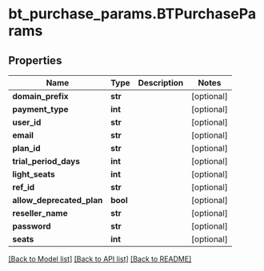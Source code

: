 # bt_purchase_params.BTPurchaseParams

## Properties
Name | Type | Description | Notes
------------ | ------------- | ------------- | -------------
**domain_prefix** | **str** |  | [optional] 
**payment_type** | **int** |  | [optional] 
**user_id** | **str** |  | [optional] 
**email** | **str** |  | [optional] 
**plan_id** | **str** |  | [optional] 
**trial_period_days** | **int** |  | [optional] 
**light_seats** | **int** |  | [optional] 
**ref_id** | **str** |  | [optional] 
**allow_deprecated_plan** | **bool** |  | [optional] 
**reseller_name** | **str** |  | [optional] 
**password** | **str** |  | [optional] 
**seats** | **int** |  | [optional] 

[[Back to Model list]](../README.md#documentation-for-models) [[Back to API list]](../README.md#documentation-for-api-endpoints) [[Back to README]](../README.md)


